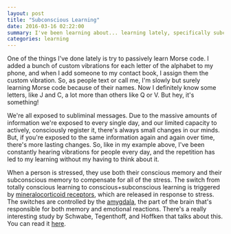 ```yaml
---
layout: post
title: "Subconscious Learning"
date: 2016-03-16 02:22:00
summary: I've been learning about... learning lately, specifically subconscious learning. Here's what I've found!
categories: learning
---
```


One of the things I've done lately is try to passively learn Morse code. I added
a bunch of custom vibrations for each letter of the alphabet to my phone, and
when I add someone to my contact book, I assign them the custom vibration. So,
as people text or call me, I'm slowly but surely learning Morse code because of
their names. Now I definitely know some letters, like J and C, a lot more than
others like Q or V. But hey, it's something!

We're all exposed to subliminal messages. Due to the massive amounts of
information we're exposed to every single day, and our limited capacity to
actively, consciously register it, there's always small changes in our minds.
But, if you're exposed to the same information again and again over time,
there's more lasting changes. So, like in my example above, I've been constantly
hearing vibrations for people every day, and the repetition has led to my
learning without my having to think about it.

When a person is stressed, they use both their conscious memory and their
subconscious memory to compensate for all of the stress. The switch from totally
conscious learning to conscious+subconscious learning is triggered by
[mineralocorticoid receptors](http://en.wikipedia.org/wiki/Mineralocorticoid_receptor),
which are released in response to stress. The switches are controlled by the
[amygdala](http://en.wikipedia.org/wiki/Amygdala), the part of the brain that's
responsible for both memory and emotional reactions. There's a really
interesting study by Schwabe, Tegenthoff, and Hoffken that talks about this. You
can read it [here](http://www.biologicalpsychiatryjournal.com/article/S0006-3223(13)00513-1/abstract).
